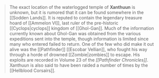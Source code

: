 > The exact location of the waterlogged temple of **Xanthuun** is unknown, but it is rumored that it can be found somewhere in the [[Sodden Lands]]. It is reputed to contain the legendary treasure hoard of [[Ammelon VI]], last ruler of the pre-historic [[Cyclops|cyclops]] kingdom of [[Ghol-Gan]].
> Much of the information currently known about Ghol-Gan was obtained from the various expeditions sent into the temple, though information is limited since many who entered failed to return. One of the few who did make it out alive was the [[Pathfinder]] [[Escobar Vellian]], who fought his way through a horde of drowned [[Zombie|zombies]] to escape. His exploits are recorded in Volume 23 of the *[[Pathfinder Chronicles]]*. Xanthuun is also said to have been raided a number of times by the [[Hellblood Corsairs]].







